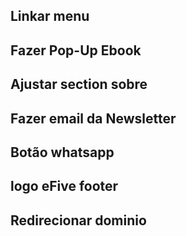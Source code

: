 ## Linkar menu

## Fazer Pop-Up Ebook

## Ajustar section sobre

## Fazer email da Newsletter

## Botão whatsapp

## logo eFive footer

## Redirecionar dominio
